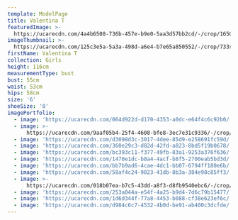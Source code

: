 ```yaml
---
template: ModelPage
title: Valentina T
featuredImage: >-
  https://ucarecdn.com/4a4b6508-736b-457e-b9e0-5aa3d57bb2cd/-/crop/1650x776/0,51/-/preview/
imageThumbnail: >-
  https://ucarecdn.com/125c3e5a-5a3a-498d-a6e4-b7e65a850552/-/crop/733x981/0,0/-/preview/
firstName: Valentina T
collection: Girls
height: 116cm
measurementType: bust
bust: 55cm
waist: 53cm
hips: 58cm
size: '6'
shoeSize: '8'
imagePortfolio:
  - image: 'https://ucarecdn.com/064d922d-d170-4353-a0dc-e64f4c6c92b0/'
  - image: >-
      https://ucarecdn.com/9aaf05b4-25f4-4608-bfe8-3ec7e31c9336/-/crop/733x1008/0,92/-/preview/
  - image: 'https://ucarecdn.com/d3098d3c-3017-4dee-85d9-e258691fc59d/'
  - image: 'https://ucarecdn.com/360e29c3-d82d-42fd-a823-8bd5f19b0678/'
  - image: 'https://ucarecdn.com/bc393c11-f377-49fb-83a1-9253a376f636/'
  - image: 'https://ucarecdn.com/1470e1dc-b8a4-4acf-b8f5-2700eab5bd3d/'
  - image: 'https://ucarecdn.com/bb7b9ad6-4cae-4dc1-bb07-6794ff180e6b/'
  - image: 'https://ucarecdn.com/58af4c24-9023-41db-8b3a-384e98c85ff3/'
  - image: >-
      https://ucarecdn.com/018b07ea-b7c5-43dd-a8f3-d8fb9540ebc6/-/crop/733x1059/0,41/-/preview/
  - image: 'https://ucarecdn.com/253a044a-e54f-4a25-b9d4-7d6c79b15477/'
  - image: 'https://ucarecdn.com/1d6d344f-77a8-4453-b088-cf38e623ef6c/'
  - image: 'https://ucarecdn.com/d984c6c7-4532-4b0d-be91-ab400c3dcfde/'
---
```


